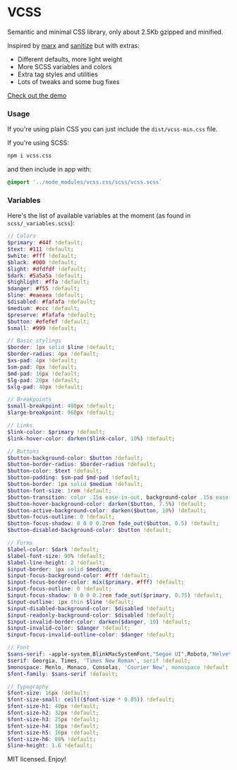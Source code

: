 # VCSS

Semantic and minimal CSS library, only about 2.5Kb gzipped and minified.

Inspired by [marx](https://mblode.github.io/marx/) and [sanitize](https://csstools.github.io/sanitize.css/) but with extras:

* Different defaults, more light weight
* More SCSS variables and colors
* Extra tag styles and utilities
* Lots of tweaks and some bug fixes

[Check out the demo](https://eldoy.github.io/vcss/)

### Usage

If you're using plain CSS you can just include the `dist/vcss-min.css` file.

If you're using SCSS:
```bash
npm i vcss.css
```

and then include in app with:
```scss
@import '../node_modules/vcss.css/scss/vcss.scss`
```

### Variables

Here's the list of available variables at the moment (as found in `scss/_variables.scss`):

```scss
// Colors
$primary: #44f !default;
$text: #111 !default;
$white: #fff !default;
$black: #000 !default;
$light: #dfdfdf !default;
$dark: #5a5a5a !default;
$highlight: #ffa !default;
$danger: #f55 !default;
$line: #eaeaea !default;
$disabled: #fafafa !default;
$medium: #ccc !default;
$preserve: #fafafa !default;
$button: #efefef !default;
$small: #999 !default;

// Basic stylings
$border: 1px solid $line !default;
$border-radius: 4px !default;
$xs-pad: 4px !default;
$sm-pad: 8px !default;
$md-pad: 16px !default;
$lg-pad: 20px !default;
$xlg-pad: 40px !default;

// Breakpoints
$small-breakpoint: 400px !default;
$large-breakpoint: 960px !default;

// Links
$link-color: $primary !default;
$link-hover-color: darken($link-color, 10%) !default;

// Buttons
$button-background-color: $button !default;
$button-border-radius: $border-radius !default;
$button-color: $text !default;
$button-padding: $sm-pad $md-pad !default;
$button-border: 1px solid $medium !default;
$button-font-size: 1rem !default;
$button-transition: color .15s ease-in-out, background-color .15s ease-in-out, border-color .15s ease-in-out, box-shadow .15s ease-in-out !default;
$button-hover-background-color: darken($button, 7.5%) !default;
$button-active-background-color: darken($button, 10%) !default;
$button-focus-outline: 0 !default;
$button-focus-shadow: 0 0 0 0.2rem fade_out($button, 0.5) !default;
$button-disabled-background-color: $button !default;

// Forms
$label-color: $dark !default;
$label-font-size: 90% !default;
$label-line-height: 2 !default;
$input-border: 1px solid $medium;
$input-focus-background-color: #fff !default;
$input-focus-border-color: mix($primary, #fff) !default;
$input-focus-outline: 0 !default;
$input-focus-shadow: 0 0 0 0.2rem fade_out($primary, 0.75) !default;
$input-outline: 1px thin $line !default;
$input-disabled-background-color: $disabled !default;
$input-readonly-background-color: $disabled !default;
$input-invalid-border-color: darken($danger, 10) !default;
$input-invalid-color: $danger !default;
$input-focus-invalid-outline-color: $danger !default;

// Font
$sans-serif: -apple-system,BlinkMacSystemFont,"Segoe UI",Roboto,"Helvetica Neue",Arial,sans-serif,"Apple Color Emoji","Segoe UI Emoji","Segoe UI Symbol" !default;
$serif: Georgia, Times, 'Times New Roman', serif !default;
$monospace: Menlo, Monaco, Consolas, 'Courier New', monospace !default;
$font-family: $sans-serif !default;

// Typography
$font-size: 16px !default;
$font-size-small: ceil(($font-size * 0.85)) !default;
$font-size-h1: 40px !default;
$font-size-h2: 32px !default;
$font-size-h3: 25px !default;
$font-size-h4: 18px !default;
$font-size-h5: 16px !default;
$font-size-h6: 80% !default;
$line-height: 1.6 !default;
```

MIT licensed. Enjoy!
